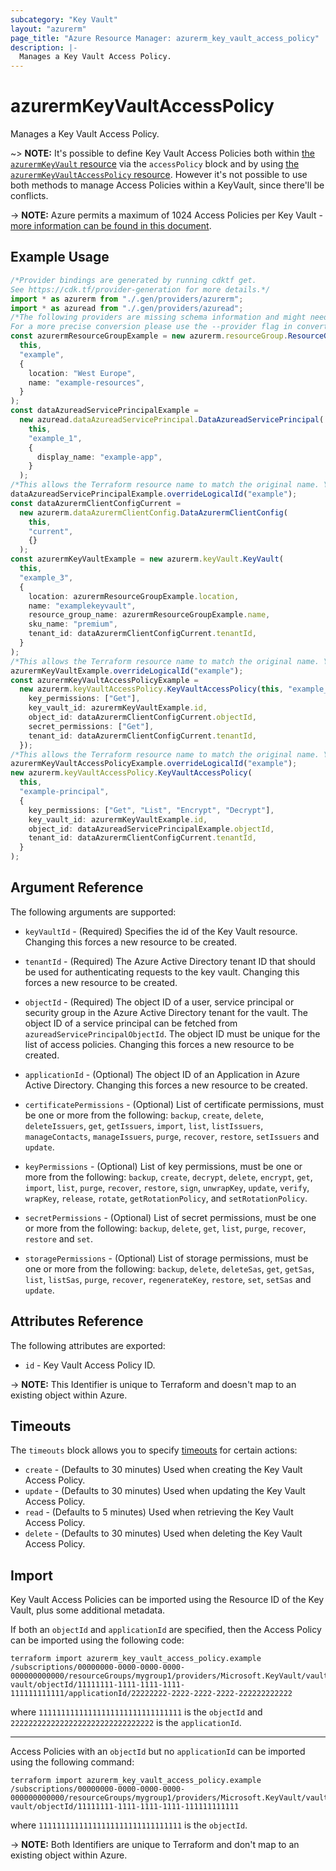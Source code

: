 ```yaml
---
subcategory: "Key Vault"
layout: "azurerm"
page_title: "Azure Resource Manager: azurerm_key_vault_access_policy"
description: |-
  Manages a Key Vault Access Policy.
---
```


# azurermKeyVaultAccessPolicy

Manages a Key Vault Access Policy.

\~> **NOTE:** It's possible to define Key Vault Access Policies both within [the `azurermKeyVault` resource](key_vault.html) via the `accessPolicy` block and by using [the `azurermKeyVaultAccessPolicy` resource](key_vault_access_policy.html). However it's not possible to use both methods to manage Access Policies within a KeyVault, since there'll be conflicts.

\-> **NOTE:** Azure permits a maximum of 1024 Access Policies per Key Vault - [more information can be found in this document](https://docs.microsoft.com/azure/key-vault/key-vault-secure-your-key-vault#data-plane-access-control).

## Example Usage

```typescript
/*Provider bindings are generated by running cdktf get.
See https://cdk.tf/provider-generation for more details.*/
import * as azurerm from "./.gen/providers/azurerm";
import * as azuread from "./.gen/providers/azuread";
/*The following providers are missing schema information and might need manual adjustments to synthesize correctly: azurerm, azuread.
For a more precise conversion please use the --provider flag in convert.*/
const azurermResourceGroupExample = new azurerm.resourceGroup.ResourceGroup(
  this,
  "example",
  {
    location: "West Europe",
    name: "example-resources",
  }
);
const dataAzureadServicePrincipalExample =
  new azuread.dataAzureadServicePrincipal.DataAzureadServicePrincipal(
    this,
    "example_1",
    {
      display_name: "example-app",
    }
  );
/*This allows the Terraform resource name to match the original name. You can remove the call if you don't need them to match.*/
dataAzureadServicePrincipalExample.overrideLogicalId("example");
const dataAzurermClientConfigCurrent =
  new azurerm.dataAzurermClientConfig.DataAzurermClientConfig(
    this,
    "current",
    {}
  );
const azurermKeyVaultExample = new azurerm.keyVault.KeyVault(
  this,
  "example_3",
  {
    location: azurermResourceGroupExample.location,
    name: "examplekeyvault",
    resource_group_name: azurermResourceGroupExample.name,
    sku_name: "premium",
    tenant_id: dataAzurermClientConfigCurrent.tenantId,
  }
);
/*This allows the Terraform resource name to match the original name. You can remove the call if you don't need them to match.*/
azurermKeyVaultExample.overrideLogicalId("example");
const azurermKeyVaultAccessPolicyExample =
  new azurerm.keyVaultAccessPolicy.KeyVaultAccessPolicy(this, "example_4", {
    key_permissions: ["Get"],
    key_vault_id: azurermKeyVaultExample.id,
    object_id: dataAzurermClientConfigCurrent.objectId,
    secret_permissions: ["Get"],
    tenant_id: dataAzurermClientConfigCurrent.tenantId,
  });
/*This allows the Terraform resource name to match the original name. You can remove the call if you don't need them to match.*/
azurermKeyVaultAccessPolicyExample.overrideLogicalId("example");
new azurerm.keyVaultAccessPolicy.KeyVaultAccessPolicy(
  this,
  "example-principal",
  {
    key_permissions: ["Get", "List", "Encrypt", "Decrypt"],
    key_vault_id: azurermKeyVaultExample.id,
    object_id: dataAzureadServicePrincipalExample.objectId,
    tenant_id: dataAzurermClientConfigCurrent.tenantId,
  }
);

```

## Argument Reference

The following arguments are supported:

*   `keyVaultId` - (Required) Specifies the id of the Key Vault resource. Changing this forces a new resource to be created.

*   `tenantId` - (Required) The Azure Active Directory tenant ID that should be used for authenticating requests to the key vault. Changing this forces a new resource to be created.

*   `objectId` - (Required) The object ID of a user, service principal or security group in the Azure Active Directory tenant for the vault. The object ID of a service principal can be fetched from  `azureadServicePrincipalObjectId`. The object ID must be unique for the list of access policies. Changing this forces a new resource to be created.

*   `applicationId` - (Optional) The object ID of an Application in Azure Active Directory. Changing this forces a new resource to be created.

*   `certificatePermissions` - (Optional) List of certificate permissions, must be one or more from the following: `backup`, `create`, `delete`, `deleteIssuers`, `get`, `getIssuers`, `import`, `list`, `listIssuers`, `manageContacts`, `manageIssuers`, `purge`, `recover`, `restore`, `setIssuers` and `update`.

*   `keyPermissions` - (Optional) List of key permissions, must be one or more from the following: `backup`, `create`, `decrypt`, `delete`, `encrypt`, `get`, `import`, `list`, `purge`, `recover`, `restore`, `sign`, `unwrapKey`, `update`, `verify`, `wrapKey`, `release`, `rotate`, `getRotationPolicy`, and `setRotationPolicy`.

*   `secretPermissions` - (Optional) List of secret permissions, must be one or more from the following: `backup`, `delete`, `get`, `list`, `purge`, `recover`, `restore` and `set`.

*   `storagePermissions` - (Optional) List of storage permissions, must be one or more from the following: `backup`, `delete`, `deleteSas`, `get`, `getSas`, `list`, `listSas`, `purge`, `recover`, `regenerateKey`, `restore`, `set`, `setSas` and `update`.

## Attributes Reference

The following attributes are exported:

* `id` - Key Vault Access Policy ID.

\-> **NOTE:** This Identifier is unique to Terraform and doesn't map to an existing object within Azure.

## Timeouts

The `timeouts` block allows you to specify [timeouts](https://www.terraform.io/language/resources/syntax#operation-timeouts) for certain actions:

* `create` - (Defaults to 30 minutes) Used when creating the Key Vault Access Policy.
* `update` - (Defaults to 30 minutes) Used when updating the Key Vault Access Policy.
* `read` - (Defaults to 5 minutes) Used when retrieving the Key Vault Access Policy.
* `delete` - (Defaults to 30 minutes) Used when deleting the Key Vault Access Policy.

## Import

Key Vault Access Policies can be imported using the Resource ID of the Key Vault, plus some additional metadata.

If both an `objectId` and `applicationId` are specified, then the Access Policy can be imported using the following code:

```console
terraform import azurerm_key_vault_access_policy.example /subscriptions/00000000-0000-0000-0000-000000000000/resourceGroups/mygroup1/providers/Microsoft.KeyVault/vaults/test-vault/objectId/11111111-1111-1111-1111-111111111111/applicationId/22222222-2222-2222-2222-222222222222
```

where `11111111111111111111111111111111` is the `objectId` and `22222222222222222222222222222222` is the `applicationId`.

***

Access Policies with an `objectId` but no `applicationId` can be imported using the following command:

```console
terraform import azurerm_key_vault_access_policy.example /subscriptions/00000000-0000-0000-0000-000000000000/resourceGroups/mygroup1/providers/Microsoft.KeyVault/vaults/test-vault/objectId/11111111-1111-1111-1111-111111111111
```

where `11111111111111111111111111111111` is the `objectId`.

\-> **NOTE:** Both Identifiers are unique to Terraform and don't map to an existing object within Azure.
